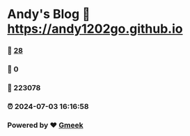 # Andy's Blog :link: https://andy1202go.github.io 
### :page_facing_up: [28](https://andy1202go.github.io/tag.html) 
### :speech_balloon: 0 
### :hibiscus: 223078 
### :alarm_clock: 2024-07-03 16:16:58 
### Powered by :heart: [Gmeek](https://github.com/Meekdai/Gmeek)
